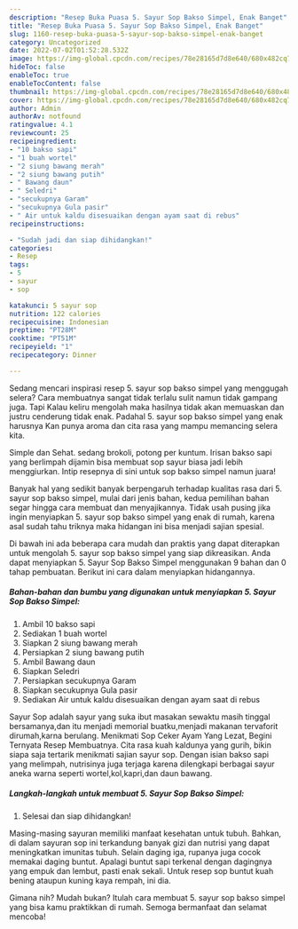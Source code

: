 ```yaml
---
description: "Resep Buka Puasa 5. Sayur Sop Bakso Simpel, Enak Banget"
title: "Resep Buka Puasa 5. Sayur Sop Bakso Simpel, Enak Banget"
slug: 1160-resep-buka-puasa-5-sayur-sop-bakso-simpel-enak-banget
category: Uncategorized
date: 2022-07-02T01:52:28.532Z
image: https://img-global.cpcdn.com/recipes/78e28165d7d8e640/680x482cq70/5-sayur-sop-bakso-simpel-foto-resep-utama.jpg
hideToc: false
enableToc: true
enableTocContent: false
thumbnail: https://img-global.cpcdn.com/recipes/78e28165d7d8e640/680x482cq70/5-sayur-sop-bakso-simpel-foto-resep-utama.jpg
cover: https://img-global.cpcdn.com/recipes/78e28165d7d8e640/680x482cq70/5-sayur-sop-bakso-simpel-foto-resep-utama.jpg
author: Admin
authorAv: notfound
ratingvalue: 4.1
reviewcount: 25
recipeingredient:
- "10 bakso sapi"
- "1 buah wortel"
- "2 siung bawang merah"
- "2 siung bawang putih"
- " Bawang daun"
- " Seledri"
- "secukupnya Garam"
- "secukupnya Gula pasir"
- " Air untuk kaldu disesuaikan dengan ayam saat di rebus"
recipeinstructions:

- "Sudah jadi dan siap dihidangkan!"
categories:
- Resep
tags:
- 5
- sayur
- sop

katakunci: 5 sayur sop 
nutrition: 122 calories
recipecuisine: Indonesian
preptime: "PT28M"
cooktime: "PT51M"
recipeyield: "1"
recipecategory: Dinner

---
```



Sedang mencari inspirasi resep 5. sayur sop bakso simpel yang menggugah selera? Cara membuatnya sangat tidak terlalu sulit namun tidak gampang juga. Tapi Kalau keliru mengolah maka hasilnya tidak akan memuaskan dan justru cenderung tidak enak. Padahal 5. sayur sop bakso simpel yang enak harusnya Kan punya aroma dan cita rasa yang mampu memancing selera kita.


Simple dan Sehat. sedang brokoli, potong per kuntum. Irisan bakso sapi yang berlimpah dijamin bisa membuat sop sayur biasa jadi lebih menggiurkan. Intip resepnya di sini untuk sop bakso simpel namun juara!

Banyak hal yang sedikit banyak berpengaruh terhadap kualitas rasa dari 5. sayur sop bakso simpel, mulai dari jenis bahan, kedua pemilihan bahan segar hingga cara membuat dan menyajikannya. Tidak usah pusing jika ingin menyiapkan 5. sayur sop bakso simpel yang enak di rumah, karena asal sudah tahu triknya maka hidangan ini bisa menjadi sajian spesial.


Di bawah ini ada beberapa cara mudah dan praktis yang dapat diterapkan untuk mengolah 5. sayur sop bakso simpel yang siap dikreasikan. Anda dapat menyiapkan 5. Sayur Sop Bakso Simpel menggunakan 9 bahan dan 0 tahap pembuatan. Berikut ini cara dalam menyiapkan hidangannya.

<!--inarticleads1-->

##### Bahan-bahan dan bumbu yang digunakan untuk menyiapkan 5. Sayur Sop Bakso Simpel:

1. Ambil 10 bakso sapi
1. Sediakan 1 buah wortel
1. Siapkan 2 siung bawang merah
1. Persiapkan 2 siung bawang putih
1. Ambil  Bawang daun
1. Siapkan  Seledri
1. Persiapkan secukupnya Garam
1. Siapkan secukupnya Gula pasir
1. Sediakan  Air untuk kaldu disesuaikan dengan ayam saat di rebus


Sayur Sop adalah sayur yang suka ibut masakan sewaktu masih tinggal bersamanya,dan itu menjadi memorial buatku,menjadi makanan tervaforit dirumah,karna berulang. Menikmati Sop Ceker Ayam Yang Lezat, Begini Ternyata Resep Membuatnya. Cita rasa kuah kaldunya yang gurih, bikin siapa saja tertarik menikmati sajian sayur sop. Dengan isian bakso sapi yang melimpah, nutrisinya juga terjaga karena dilengkapi berbagai sayur aneka warna seperti wortel,kol,kapri,dan daun bawang. 

<!--inarticleads2-->

##### Langkah-langkah untuk membuat 5. Sayur Sop Bakso Simpel:


1. Selesai dan siap dihidangkan!

Masing-masing sayuran memiliki manfaat kesehatan untuk tubuh. Bahkan, di dalam sayuran sop ini terkandung banyak gizi dan nutrisi yang dapat meningkatkan imunitas tubuh. Selain daging iga, rupanya juga cocok memakai daging buntut. Apalagi buntut sapi terkenal dengan dagingnya yang empuk dan lembut, pasti enak sekali. Untuk resep sop buntut kuah bening ataupun kuning kaya rempah, ini dia. 

Gimana nih? Mudah bukan? Itulah cara membuat 5. sayur sop bakso simpel yang bisa kamu praktikkan di rumah. Semoga bermanfaat dan selamat mencoba!
